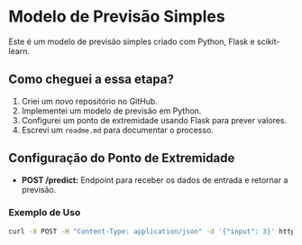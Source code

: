 # Modelo de Previsão Simples

Este é um modelo de previsão simples criado com Python, Flask e scikit-learn.

## Como cheguei a essa etapa?

1. Criei um novo repositório no GitHub.
2. Implementei um modelo de previsão em Python.
3. Configurei um ponto de extremidade usando Flask para prever valores.
4. Escrevi um `readme.md` para documentar o processo.

## Configuração do Ponto de Extremidade

- **POST /predict:** Endpoint para receber os dados de entrada e retornar a previsão.

### Exemplo de Uso

```bash
curl -X POST -H "Content-Type: application/json" -d '{"input": 3}' http://localhost:5000/predict
